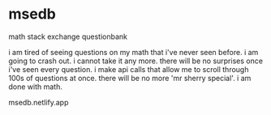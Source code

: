 # msedb
 math stack exchange questionbank

i am tired of seeing questions on my math that i've never seen before. i am going to crash out. i cannot take it any more. there will be no surprises once i've seen every question. i make api calls that allow me to scroll through 100s of questions at once. there will be no more 'mr sherry special'. i am done with math.

msedb.netlify.app
